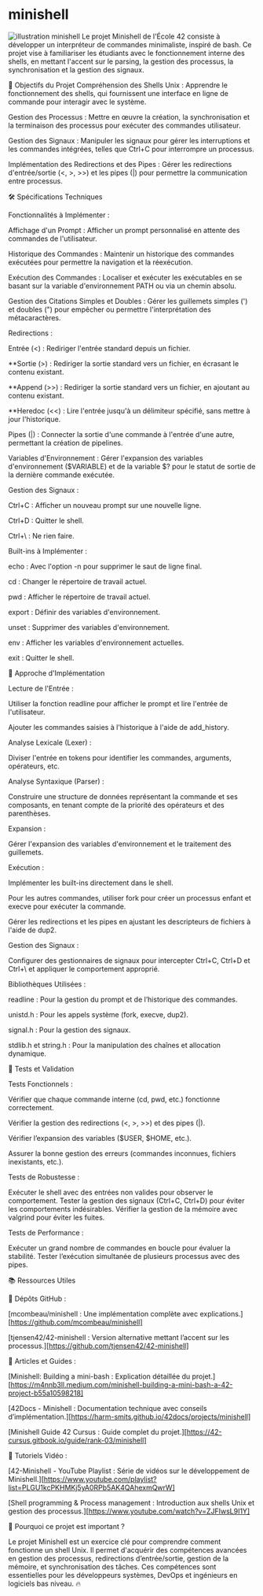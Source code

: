 # minishell
![illustration minishell](./picture.png)
Le projet Minishell de l'École 42 consiste à développer un interpréteur de commandes minimaliste, inspiré de bash. Ce projet vise à familiariser les étudiants avec le fonctionnement interne des shells, en mettant l'accent sur le parsing, la gestion des processus, la synchronisation et la gestion des signaux.

🎯 Objectifs du Projet
Compréhension des Shells Unix : Apprendre le fonctionnement des shells, qui fournissent une interface en ligne de commande pour interagir avec le système.

Gestion des Processus : Mettre en œuvre la création, la synchronisation et la terminaison des processus pour exécuter des commandes utilisateur.

Gestion des Signaux : Manipuler les signaux pour gérer les interruptions et les commandes intégrées, telles que Ctrl+C pour interrompre un processus.

Implémentation des Redirections et des Pipes : Gérer les redirections d'entrée/sortie (<, >, >>) et les pipes (|) pour permettre la communication entre processus.

🛠️ Spécifications Techniques

Fonctionnalités à Implémenter :

Affichage d'un Prompt : Afficher un prompt personnalisé en attente des commandes de l'utilisateur.

Historique des Commandes : Maintenir un historique des commandes exécutées pour permettre la navigation et la réexécution.

Exécution des Commandes : Localiser et exécuter les exécutables en se basant sur la variable d'environnement PATH ou via un chemin absolu.

Gestion des Citations Simples et Doubles : Gérer les guillemets simples (') et doubles (") pour empêcher ou permettre l'interprétation des métacaractères.

Redirections :

Entrée (<) : Rediriger l'entrée standard depuis un fichier.

**Sortie (>) : Rediriger la sortie standard vers un fichier, en écrasant le contenu existant.

**Append (>>) : Rediriger la sortie standard vers un fichier, en ajoutant au contenu existant.

**Heredoc (<<) : Lire l'entrée jusqu'à un délimiteur spécifié, sans mettre à jour l'historique.

Pipes (|) : Connecter la sortie d'une commande à l'entrée d'une autre, permettant la création de pipelines.

Variables d'Environnement : Gérer l'expansion des variables d'environnement ($VARIABLE) et de la variable $? pour le statut de sortie de la dernière commande exécutée.

Gestion des Signaux :

Ctrl+C : Afficher un nouveau prompt sur une nouvelle ligne.

Ctrl+D : Quitter le shell.

Ctrl+\ : Ne rien faire.

Built-ins à Implémenter :

echo : Avec l'option -n pour supprimer le saut de ligne final.

cd : Changer le répertoire de travail actuel.

pwd : Afficher le répertoire de travail actuel.

export : Définir des variables d'environnement.

unset : Supprimer des variables d'environnement.

env : Afficher les variables d'environnement actuelles.

exit : Quitter le shell.

🔧 Approche d'Implémentation

Lecture de l'Entrée :

Utiliser la fonction readline pour afficher le prompt et lire l'entrée de l'utilisateur.

Ajouter les commandes saisies à l'historique à l'aide de add_history.

Analyse Lexicale (Lexer) :

Diviser l'entrée en tokens pour identifier les commandes, arguments, opérateurs, etc.

Analyse Syntaxique (Parser) :

Construire une structure de données représentant la commande et ses composants, en tenant compte de la priorité des opérateurs et des parenthèses.

Expansion :

Gérer l'expansion des variables d'environnement et le traitement des guillemets.

Exécution :

Implémenter les built-ins directement dans le shell.

Pour les autres commandes, utiliser fork pour créer un processus enfant et execve pour exécuter la commande.

Gérer les redirections et les pipes en ajustant les descripteurs de fichiers à l'aide de dup2.

Gestion des Signaux :

Configurer des gestionnaires de signaux pour intercepter Ctrl+C, Ctrl+D et Ctrl+\ et appliquer le comportement approprié.

Bibliothèques Utilisées :

readline : Pour la gestion du prompt et de l’historique des commandes.

unistd.h : Pour les appels système (fork, execve, dup2).

signal.h : Pour la gestion des signaux.

stdlib.h et string.h : Pour la manipulation des chaînes et allocation dynamique.

🧪 Tests et Validation

Tests Fonctionnels :

Vérifier que chaque commande interne (cd, pwd, etc.) fonctionne correctement.

Vérifier la gestion des redirections (<, >, >>) et des pipes (|).

Vérifier l’expansion des variables ($USER, $HOME, etc.).

Assurer la bonne gestion des erreurs (commandes inconnues, fichiers inexistants, etc.).

Tests de Robustesse :

Exécuter le shell avec des entrées non valides pour observer le comportement.
Tester la gestion des signaux (Ctrl+C, Ctrl+D) pour éviter les comportements indésirables.
Vérifier la gestion de la mémoire avec valgrind pour éviter les fuites.

Tests de Performance :

Exécuter un grand nombre de commandes en boucle pour évaluer la stabilité.
Tester l’exécution simultanée de plusieurs processus avec des pipes.

📚 Ressources Utiles

📂 Dépôts GitHub :

[mcombeau/minishell : Une implémentation complète avec explications.][https://github.com/mcombeau/minishell]

[tjensen42/42-minishell : Version alternative mettant l’accent sur les processus.][https://github.com/tjensen42/42-minishell]

📖 Articles et Guides :

[Minishell: Building a mini-bash : Explication détaillée du projet.][https://m4nnb3ll.medium.com/minishell-building-a-mini-bash-a-42-project-b55a10598218]

[42Docs - Minishell : Documentation technique avec conseils d’implémentation.][https://harm-smits.github.io/42docs/projects/minishell]

[Minishell Guide 42 Cursus : Guide complet du projet.][https://42-cursus.gitbook.io/guide/rank-03/minishell]

🎥 Tutoriels Vidéo :

[42-Minishell - YouTube Playlist : Série de vidéos sur le développement de Minishell.][https://www.youtube.com/playlist?list=PLGU1kcPKHMKj5yA0RPb5AK4QAhexmQwrW]

[Shell programming & Process management : Introduction aux shells Unix et gestion des processus.][https://www.youtube.com/watch?v=ZJFIwsL9I1Y]

🚀 Pourquoi ce projet est important ?

Le projet Minishell est un exercice clé pour comprendre comment fonctionne un shell Unix. Il permet d'acquérir des compétences avancées en gestion des processus, redirections d’entrée/sortie, gestion de la mémoire, et synchronisation des tâches. Ces compétences sont essentielles pour les développeurs systèmes, DevOps et ingénieurs en logiciels bas niveau. 🔥